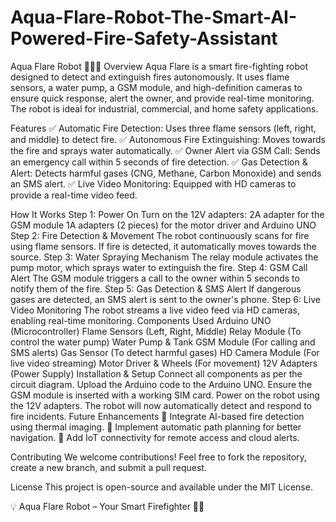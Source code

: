 # Aqua-Flare-Robot-The-Smart-AI-Powered-Fire-Safety-Assistant
  
Aqua Flare Robot 🚒🔥💧
Overview
Aqua Flare is a smart fire-fighting robot designed to detect and extinguish fires autonomously. It uses flame sensors, a water pump, a GSM module, and high-definition cameras to ensure quick response, alert the owner, and provide real-time monitoring. The robot is ideal for industrial, commercial, and home safety applications.

Features
✅ Automatic Fire Detection: Uses three flame sensors (left, right, and middle) to detect fire.
✅ Autonomous Fire Extinguishing: Moves towards the fire and sprays water automatically.
✅ Owner Alert via GSM Call: Sends an emergency call within 5 seconds of fire detection.
✅ Gas Detection & Alert: Detects harmful gases (CNG, Methane, Carbon Monoxide) and sends an SMS alert.
✅ Live Video Monitoring: Equipped with HD cameras to provide a real-time video feed.

How It Works
Step 1: Power On
Turn on the 12V adapters:
2A adapter for the GSM module
1A adapters (2 pieces) for the motor driver and Arduino UNO
Step 2: Fire Detection & Movement
The robot continuously scans for fire using flame sensors.
If fire is detected, it automatically moves towards the source.
Step 3: Water Spraying Mechanism
The relay module activates the pump motor, which sprays water to extinguish the fire.
Step 4: GSM Call Alert
The GSM module triggers a call to the owner within 5 seconds to notify them of the fire.
Step 5: Gas Detection & SMS Alert
If dangerous gases are detected, an SMS alert is sent to the owner's phone.
Step 6: Live Video Monitoring
The robot streams a live video feed via HD cameras, enabling real-time monitoring.
Components Used
Arduino UNO (Microcontroller)
Flame Sensors (Left, Right, Middle)
Relay Module (To control the water pump)
Water Pump & Tank
GSM Module (For calling and SMS alerts)
Gas Sensor (To detect harmful gases)
HD Camera Module (For live video streaming)
Motor Driver & Wheels (For movement)
12V Adapters (Power Supply)
Installation & Setup
Connect all components as per the circuit diagram.
Upload the Arduino code to the Arduino UNO.
Ensure the GSM module is inserted with a working SIM card.
Power on the robot using the 12V adapters.
The robot will now automatically detect and respond to fire incidents.
Future Enhancements
🔹 Integrate AI-based fire detection using thermal imaging.
🔹 Implement automatic path planning for better navigation.
🔹 Add IoT connectivity for remote access and cloud alerts.

Contributing
We welcome contributions! Feel free to fork the repository, create a new branch, and submit a pull request.

License
This project is open-source and available under the MIT License.

💡 Aqua Flare Robot – Your Smart Firefighter 🚀🔥
